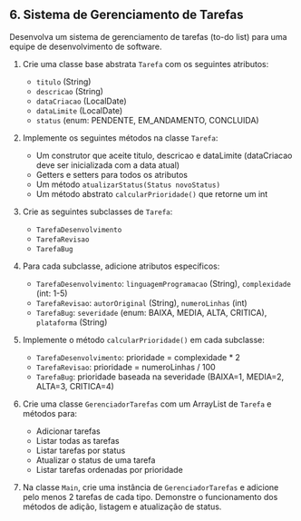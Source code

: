 ## 6. Sistema de Gerenciamento de Tarefas

Desenvolva um sistema de gerenciamento de tarefas (to-do list) para uma equipe de desenvolvimento de software.

1. Crie uma classe base abstrata `Tarefa` com os seguintes atributos:
   - `titulo` (String)
   - `descricao` (String)
   - `dataCriacao` (LocalDate)
   - `dataLimite` (LocalDate)
   - `status` (enum: PENDENTE, EM_ANDAMENTO, CONCLUIDA)

2. Implemente os seguintes métodos na classe `Tarefa`:
   - Um construtor que aceite titulo, descricao e dataLimite (dataCriacao deve ser inicializada com a data atual)
   - Getters e setters para todos os atributos
   - Um método `atualizarStatus(Status novoStatus)`
   - Um método abstrato `calcularPrioridade()` que retorne um int

3. Crie as seguintes subclasses de `Tarefa`:
   - `TarefaDesenvolvimento`
   - `TarefaRevisao`
   - `TarefaBug`

4. Para cada subclasse, adicione atributos específicos:
   - `TarefaDesenvolvimento`: `linguagemProgramacao` (String), `complexidade` (int: 1-5)
   - `TarefaRevisao`: `autorOriginal` (String), `numeroLinhas` (int)
   - `TarefaBug`: `severidade` (enum: BAIXA, MEDIA, ALTA, CRITICA), `plataforma` (String)

5. Implemente o método `calcularPrioridade()` em cada subclasse:
   - `TarefaDesenvolvimento`: prioridade = complexidade * 2
   - `TarefaRevisao`: prioridade = numeroLinhas / 100
   - `TarefaBug`: prioridade baseada na severidade (BAIXA=1, MEDIA=2, ALTA=3, CRITICA=4)

6. Crie uma classe `GerenciadorTarefas` com um ArrayList de `Tarefa` e métodos para:
   - Adicionar tarefas
   - Listar todas as tarefas
   - Listar tarefas por status
   - Atualizar o status de uma tarefa
   - Listar tarefas ordenadas por prioridade

7. Na classe `Main`, crie uma instância de `GerenciadorTarefas` e adicione pelo menos 2 tarefas de cada tipo. Demonstre o funcionamento dos métodos de adição, listagem e atualização de status.

